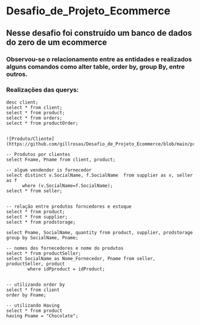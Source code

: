 # Desafio_de_Projeto_Ecommerce

## Nesse desafio foi construído um banco de dados do zero de um ecommerce

### Observou-se o relacionamento entre as entidades e realizados alguns comandos como alter table, order by, group By, entre outros.

### Realizações das querys:

```use ecommerce;
desc client;
select * from client;
select * from product;
select * from orders;
select * from productOrder;


![Produto/Cliente](https://github.com/gillrosas/Desafio_de_Projeto_Ecommerce/blob/main/produtos%20por%20clientes.PNG)

-- Produtos por clientes
select Fname, Pname from client, product;

-- algum vendendor is fornecedor
select distinct v.SocialName, f.SocialName  from supplier as v, seller as f
      where (v.SocialName=f.SocialName);
select * from seller;


-- relação entre produtos forncedores e estoque 
select * from product;
select * from supplier;
select * from prodstorage;

select Pname, SocialName, quantity from product, supplier, prodstorage
group by SocialName, Pname;

-- nomes dos fornecedores e nome do produtos 
select * from productSeller;
select SocialName as Nome_Fornecedor, Pname from seller, productSeller, product 
		where idPproduct = idProduct;
        
        
-- utilizando order by
select * from client
order by Fname;

-- utilizando Having 
select * from product 
having Pname = "Chocolate";
```
